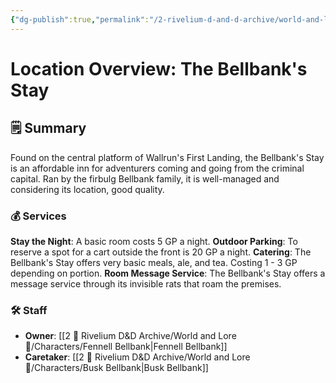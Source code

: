 ```yaml
---
{"dg-publish":true,"permalink":"/2-rivelium-d-and-d-archive/world-and-lore/establishments-and-places/the-bellybank-s-stay/","created":"2025-06-24T01:52:57.360+02:00","updated":"2025-07-03T12:12:43.075+02:00"}
---
```


# Location Overview: The Bellbank's Stay
## 🗒️ Summary

Found on the central platform of Wallrun's First Landing, the Bellbank's Stay is an affordable inn for adventurers coming and going from the criminal capital. Ran by the firbulg Bellbank family, it is well-managed and considering its location, good quality.
### 💰 Services

**Stay the Night**: A basic room costs 5 GP a night.
**Outdoor Parking**: To reserve a spot for a cart outside the front is 20 GP a night.
**Catering**: The Bellbank's Stay offers very basic meals, ale, and tea. Costing 1 - 3 GP depending on portion.
**Room Message Service**: The Bellbank's Stay offers a message service through its invisible rats that roam the premises.
### 🛠️ Staff

- **Owner**: [[2 🎲 Rivelium D&D Archive/World and Lore 📜/Characters/Fennell Bellbank\|Fennell Bellbank]]
- **Caretaker**: [[2 🎲 Rivelium D&D Archive/World and Lore 📜/Characters/Busk Bellbank\|Busk Bellbank]]